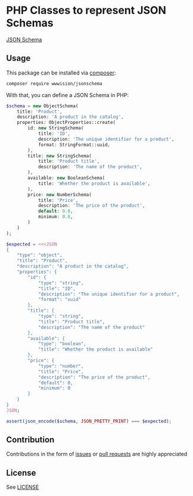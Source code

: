 # PHP Classes to represent JSON Schemas

[JSON Schema](https://json-schema.org/)

## Usage

This package can be installed via [composer](https://getcomposer.org):

```bash
composer require wwwision/jsonschema
```

With that, you can define a JSON Schema in PHP:

```php
$schema = new ObjectSchema(
    title: 'Product',
    description: 'A product in the catalog',
    properties: ObjectProperties::create(
        id: new StringSchema(
            title: 'ID',
            description: 'The unique identifier for a product',
            format: StringFormat::uuid,
        ),
        title: new StringSchema(
            title: 'Product title',
            description: 'The name of the product',
        ),
        available: new BooleanSchema(
            title: 'Whether the product is available',
        ),
        price: new NumberSchema(
            title: 'Price',
            description: 'The price of the product',
            default: 0.0,
            minimum: 0.0,
        )
    )
);

$expected = <<<JSON
{
    "type": "object",
    "title": "Product",
    "description": "A product in the catalog",
    "properties": {
        "id": {
            "type": "string",
            "title": "ID",
            "description": "The unique identifier for a product",
            "format": "uuid"
        },
        "title": {
            "type": "string",
            "title": "Product title",
            "description": "The name of the product"
        },
        "available": {
            "type": "boolean",
            "title": "Whether the product is available"
        },
        "price": {
            "type": "number",
            "title": "Price",
            "description": "The price of the product",
            "default": 0,
            "minimum": 0
        }
    }
}
JSON;

assert(json_encode($schema, JSON_PRETTY_PRINT) === $expected);
```

## Contribution

Contributions in the form of [issues](https://github.com/bwaidelich/jsonschema/issues) or [pull requests](https://github.com/bwaidelich/jsonschema/pulls) are highly appreciated

## License

See [LICENSE](./LICENSE)